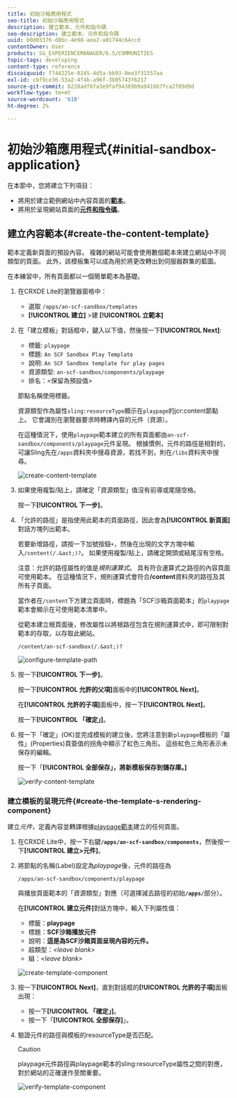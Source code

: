 ```yaml
---
title: 初始沙箱應用程式
seo-title: 初始沙箱應用程式
description: 建立範本、元件和指令碼
seo-description: 建立範本、元件和指令碼
uuid: b0d03376-d8bc-4e98-aea2-a01744c64ccd
contentOwner: User
products: SG_EXPERIENCEMANAGER/6.5/COMMUNITIES
topic-tags: developing
content-type: reference
discoiquuid: f74d225e-0245-4d5a-bb93-0ee3f31557aa
exl-id: cbf9ce36-53a2-4f4b-a96f-3b05743f6217
source-git-commit: b220adf6fa3e9faf94389b9a9416b7fca2f89d9d
workflow-type: tm+mt
source-wordcount: '618'
ht-degree: 2%

---
```


# 初始沙箱應用程式{#initial-sandbox-application}

在本節中，您將建立下列項目：

* 將用於建立範例網站中內容頁面的&#x200B;**[範本](#createthepagetemplate)**。
* 將用於呈現網站頁面的&#x200B;**[元件和指令碼](#create-the-template-s-rendering-component)**。

## 建立內容範本{#create-the-content-template}

範本定義新頁面的預設內容。 複雜的網站可能會使用數個範本來建立網站中不同類型的頁面。 此外，該模板集可以成為用於將更改轉出到伺服器群集的藍圖。

在本練習中，所有頁面都以一個簡單範本為基礎。

1. 在CRXDE Lite的瀏覽器窗格中：

   * 選取 `/apps/an-scf-sandbox/templates`
   * **[!UICONTROL 建立]**  >建 **[!UICONTROL 立範本]**

1. 在「建立模板」對話框中，鍵入以下值，然後按一下&#x200B;**[!UICONTROL Next]**:

   * 標籤: `playpage`
   * 標題: `An SCF Sandbox Play Template`
   * 說明: `An SCF Sandbox template for play pages`
   * 資源類型: `an-scf-sandbox/components/playpage`
   * 排名：&lt;保留為預設值>

   節點名稱使用標籤。

   資源類型作為屬性`sling:resourceType`顯示在`playpage`的jcr:content節點上。 它會識別在瀏覽器要求時轉譯內容的元件（資源）。

   在這種情況下，使用`playpage`範本建立的所有頁面都由`an-scf-sandbox/components/playpage`元件呈現。 根據慣例，元件的路徑是相對的，可讓Sling先在`/apps`資料夾中搜尋資源，若找不到，則在`/libs`資料夾中搜尋。

   ![create-content-template](assets/create-content-template-1.png)

1. 如果使用複製/貼上，請確定「資源類型」值沒有前導或尾隨空格。

   按一下&#x200B;**[!UICONTROL 下一步]**。

1. 「允許的路徑」是指使用此範本的頁面路徑，因此會為&#x200B;**[!UICONTROL 新頁面]**&#x200B;對話方塊列出範本。

   若要新增路徑，請按一下加號按鈕`+`，然後在出現的文字方塊中輸入`/content(/.&ast;)?`。 如果使用複製/貼上，請確定開頭或結尾沒有空格。

   注意：允許的路徑屬性的值是&#x200B;*規則運算式*。 具有符合運算式之路徑的內容頁面可使用範本。 在這種情況下，規則運算式會符合&#x200B;**/content**&#x200B;資料夾的路徑及其所有子頁面。

   當作者在`/content`下方建立頁面時，標題為「SCF沙箱頁面範本」的`playpage`範本會顯示在可使用範本清單中。

   從範本建立根頁面後，修改屬性以將根路徑包含在規則運算式中，即可限制對範本的存取，以存取此網站。

   `/content/an-scf-sandbox(/.&ast;)?`

   ![configure-template-path](assets/configure-template-path.png)

1. 按一下&#x200B;**[!UICONTROL 下一步]**。

   按一下&#x200B;**[!UICONTROL 允許的父項]**&#x200B;面板中的&#x200B;**[!UICONTROL Next]**。

   在&#x200B;**[!UICONTROL 允許的子項]**&#x200B;面板中，按一下&#x200B;**[!UICONTROL Next]**。

   按一下&#x200B;**[!UICONTROL 「確定」]**。

1. 按一下「確定」(OK)並完成模板的建立後，您將注意到新`playpage`模板的「屬性」(Properties)頁簽值的拐角中顯示了紅色三角形。 這些紅色三角形表示未保存的編輯。

   按一下「**[!UICONTROL 全部保存」，將新模板保存到儲存庫。]**

   ![verify-content-template](assets/verify-content-template.png)

### 建立模板的呈現元件{#create-the-template-s-rendering-component}

建立&#x200B;*元件*，定義內容並轉譯根據[playpage範本](#createthepagetemplate)建立的任何頁面。

1. 在CRXDE Lite中，按一下右鍵&#x200B;**`/apps/an-scf-sandbox/components`**，然後按一下&#x200B;**[!UICONTROL 建立>元件]**。
1. 將節點的名稱(Label)設定為&#x200B;*playpage*&#x200B;後，元件的路徑為

   `/apps/an-scf-sandbox/components/playpage`

   與播放頁面範本的「資源類型」對應（可選擇減去路徑的初始&#x200B;**`/apps/`**&#x200B;部分）。

   在&#x200B;**[!UICONTROL 建立元件]**&#x200B;對話方塊中，輸入下列屬性值：

   * 標籤：**playpage**
   * 標題：**SCF沙箱播放元件**
   * 說明：**這是為SCF沙箱頁面呈現內容的元件。**
   * 超類型：*&lt;leave blank>*
   * 組：*&lt;leave blank>*

   ![create-template-component](assets/create-template-component.png)

1. 按一下&#x200B;**[!UICONTROL Next]**，直到對話框的&#x200B;**[!UICONTROL 允許的子項]**&#x200B;面板出現：

   * 按一下&#x200B;**[!UICONTROL 「確定」]**。
   * 按一下「**[!UICONTROL 全部保存]**」。

1. 驗證元件的路徑與模板的resourceType是否匹配。

   >[!CAUTION]
   >
   >playpage元件路徑與playpage範本的sling:resourceType屬性之間的對應，對於網站的正確運作至關重要。

   ![verify-template-component](assets/verify-template-component.png)
